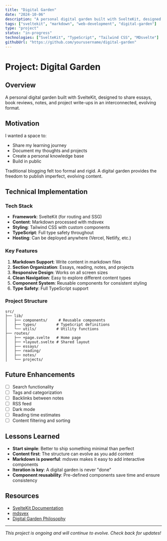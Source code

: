 ```yaml
---
title: "Digital Garden"
date: "2024-10-06"
description: "A personal digital garden built with SvelteKit, designed to share essays, book reviews, notes, and project write-ups in an interconnected, evolving format."
tags: ["sveltekit", "markdown", "web-development", "digital-garden"]
type: "project"
status: "in-progress"
technologies: ["SvelteKit", "TypeScript", "Tailwind CSS", "MDsvelte"]
githubUrl: "https://github.com/yourusername/digital-garden"
---
```


# Project: Digital Garden

## Overview

A personal digital garden built with SvelteKit, designed to share essays, book reviews, notes, and project write-ups in an interconnected, evolving format.

## Motivation

I wanted a space to:
- Share my learning journey
- Document my thoughts and projects
- Create a personal knowledge base
- Build in public

Traditional blogging felt too formal and rigid. A digital garden provides the freedom to publish imperfect, evolving content.

## Technical Implementation

### Tech Stack

- **Framework**: SvelteKit (for routing and SSG)
- **Content**: Markdown processed with mdsvex
- **Styling**: Tailwind CSS with custom components
- **TypeScript**: Full type safety throughout
- **Hosting**: Can be deployed anywhere (Vercel, Netlify, etc.)

### Key Features

1. **Markdown Support**: Write content in markdown files
2. **Section Organization**: Essays, reading, notes, and projects
3. **Responsive Design**: Works on all screen sizes
4. **Clean Navigation**: Easy to explore different content types
5. **Component System**: Reusable components for consistent styling
6. **Type Safety**: Full TypeScript support

### Project Structure

```
src/
├── lib/
│   ├── components/     # Reusable components
│   ├── types/         # TypeScript definitions
│   └── utils/         # Utility functions
├── routes/
│   ├── +page.svelte   # Home page
│   ├── +layout.svelte # Shared layout
│   ├── essays/
│   ├── reading/
│   ├── notes/
│   └── projects/
```

## Future Enhancements

- [ ] Search functionality
- [ ] Tags and categorization
- [ ] Backlinks between notes
- [ ] RSS feed
- [ ] Dark mode
- [ ] Reading time estimates
- [ ] Content filtering and sorting

## Lessons Learned

- **Start simple**: Better to ship something minimal than perfect
- **Content first**: The structure can evolve as you add content
- **Markdown is powerful**: mdsvex makes it easy to add interactive components
- **Iteration is key**: A digital garden is never "done"
- **Component reusability**: Pre-defined components save time and ensure consistency

## Resources

- [SvelteKit Documentation](https://kit.svelte.dev/)
- [mdsvex](https://mdsvex.pngwn.io/)
- [Digital Garden Philosophy](https://maggieappleton.com/garden-history)

---

*This project is ongoing and will continue to evolve. Check back for updates!*
